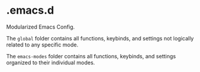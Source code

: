 # .emacs.d
Modularized Emacs Config.

The `global` folder contains all functions, keybinds, and settings not logically related to any specific mode.

The `emacs-modes` folder contains all functions, keybinds, and settings organized to their individual modes.
